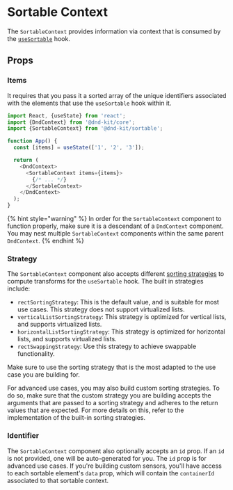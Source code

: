 # Sortable Context

The `SortableContext` provides information via context that is consumed by the [`useSortable`](usesortable.md) hook.

## Props

### Items

It requires that you pass it a sorted array of the unique identifiers associated with the elements that use the `useSortable` hook within it.

```javascript
import React, {useState} from 'react';
import {DndContext} from '@dnd-kit/core';
import {SortableContext} from '@dnd-kit/sortable';

function App() {
  const [items] = useState(['1', '2', '3']);

  return (
    <DndContext>
      <SortableContext items={items}>
        {/* ... */}
      </SortableContext>
    </DndContext>
  );
}
```

{% hint style="warning" %}
In order for the `SortableContext` component to function properly, make sure it is a descendant of a `DndContext` component. You may nest multiple `SortableContext` components within the same parent `DndContext`.
{% endhint %}

### Strategy

The `SortableContext` component also accepts different [sorting strategies](./#sorting-strategies) to compute transforms for the `useSortable` hook. The built in strategies include:

* `rectSortingStrategy`:  This is the default value, and is suitable for most use cases. This strategy does not support virtualized lists.
* `verticalListSortingStrategy`: This strategy is optimized for vertical lists, and supports virtualized lists.
* `horizontalListSortingStrategy`: This strategy is optimized for horizontal lists, and supports virtualized lists.
* `rectSwappingStrategy`: Use this strategy to achieve swappable functionality.

Make sure to use the sorting strategy that is the most adapted to the use case you are building for. 

For advanced use cases, you may also build custom sorting strategies. To do so, make sure that the custom strategy you are building accepts the arguments that are passed to a sorting strategy and adheres to the return values that are expected. For more details on this, refer to the implementation of the built-in sorting strategies.

### Identifier

The `SortableContext` component also optionally accepts an `id` prop. If an `id` is not provided, one will be auto-generated for you. The `id` prop is for advanced use cases. If you're building custom sensors, you'll have access to each sortable element's `data` prop, which will contain the `containerId` associated to that sortable context.

